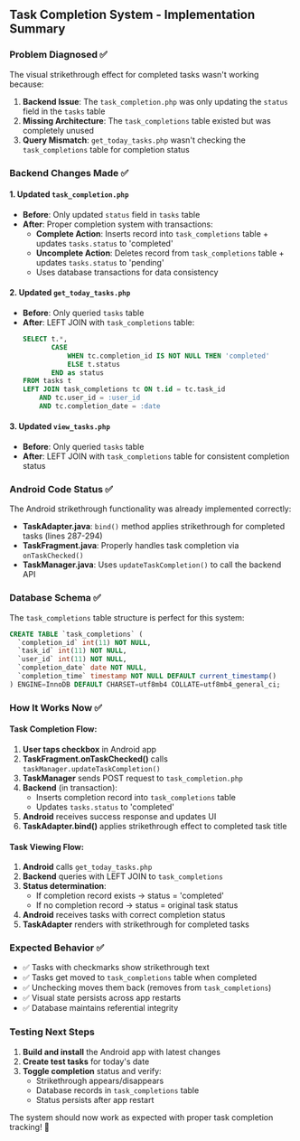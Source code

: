 ## Task Completion System - Implementation Summary

### Problem Diagnosed ✅
The visual strikethrough effect for completed tasks wasn't working because:
1. **Backend Issue**: The `task_completion.php` was only updating the `status` field in the `tasks` table
2. **Missing Architecture**: The `task_completions` table existed but was completely unused
3. **Query Mismatch**: `get_today_tasks.php` wasn't checking the `task_completions` table for completion status

### Backend Changes Made ✅

#### 1. Updated `task_completion.php`
- **Before**: Only updated `status` field in `tasks` table
- **After**: Proper completion system with transactions:
  - **Complete Action**: Inserts record into `task_completions` table + updates `tasks.status` to 'completed'
  - **Uncomplete Action**: Deletes record from `task_completions` table + updates `tasks.status` to 'pending'
  - Uses database transactions for data consistency

#### 2. Updated `get_today_tasks.php`
- **Before**: Only queried `tasks` table
- **After**: LEFT JOIN with `task_completions` table:
  ```sql
  SELECT t.*, 
         CASE 
             WHEN tc.completion_id IS NOT NULL THEN 'completed'
             ELSE t.status 
         END as status
  FROM tasks t
  LEFT JOIN task_completions tc ON t.id = tc.task_id 
      AND tc.user_id = :user_id 
      AND tc.completion_date = :date
  ```

#### 3. Updated `view_tasks.php`
- **Before**: Only queried `tasks` table
- **After**: LEFT JOIN with `task_completions` table for consistent completion status

### Android Code Status ✅
The Android strikethrough functionality was already implemented correctly:
- **TaskAdapter.java**: `bind()` method applies strikethrough for completed tasks (lines 287-294)
- **TaskFragment.java**: Properly handles task completion via `onTaskChecked()` 
- **TaskManager.java**: Uses `updateTaskCompletion()` to call the backend API

### Database Schema ✅
The `task_completions` table structure is perfect for this system:
```sql
CREATE TABLE `task_completions` (
  `completion_id` int(11) NOT NULL,
  `task_id` int(11) NOT NULL,
  `user_id` int(11) NOT NULL,
  `completion_date` date NOT NULL,
  `completion_time` timestamp NOT NULL DEFAULT current_timestamp()
) ENGINE=InnoDB DEFAULT CHARSET=utf8mb4 COLLATE=utf8mb4_general_ci;
```

### How It Works Now ✅

#### Task Completion Flow:
1. **User taps checkbox** in Android app
2. **TaskFragment.onTaskChecked()** calls `taskManager.updateTaskCompletion()`
3. **TaskManager** sends POST request to `task_completion.php`
4. **Backend** (in transaction):
   - Inserts completion record into `task_completions` table
   - Updates `tasks.status` to 'completed'
5. **Android** receives success response and updates UI
6. **TaskAdapter.bind()** applies strikethrough effect to completed task title

#### Task Viewing Flow:
1. **Android** calls `get_today_tasks.php`
2. **Backend** queries with LEFT JOIN to `task_completions`
3. **Status determination**:
   - If completion record exists → status = 'completed'
   - If no completion record → status = original task status
4. **Android** receives tasks with correct completion status
5. **TaskAdapter** renders with strikethrough for completed tasks

### Expected Behavior ✅
- ✅ Tasks with checkmarks show strikethrough text
- ✅ Tasks get moved to `task_completions` table when completed
- ✅ Unchecking moves them back (removes from `task_completions`)
- ✅ Visual state persists across app restarts
- ✅ Database maintains referential integrity

### Testing Next Steps
1. **Build and install** the Android app with latest changes
2. **Create test tasks** for today's date
3. **Toggle completion** status and verify:
   - Strikethrough appears/disappears
   - Database records in `task_completions` table
   - Status persists after app restart

The system should now work as expected with proper task completion tracking! 🎉
